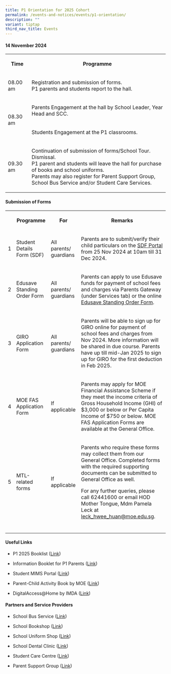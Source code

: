 ```yaml
---
title: P1 Orientation for 2025 Cohort
permalink: /events-and-notices/events/p1-orientation/
description: ""
variant: tiptap
third_nav_title: Events
---
```

<h4><strong>14 November 2024</strong></h4>
<table style="minWidth: 75px">
<colgroup>
<col>
<col>
<col>
</colgroup>
<tbody>
<tr>
<th rowspan="1" colspan="1">
<p>Time</p>
</th>
<th rowspan="1" colspan="2">
<p>Programme</p>
</th>
</tr>
<tr>
<td rowspan="1" colspan="1">
<p>08.00 am
<br>
</p>
</td>
<td rowspan="1" colspan="2">
<p>Registration and submission of forms.
<br>P1 parents and students report to the hall.</p>
</td>
</tr>
<tr>
<td rowspan="2" colspan="1">
<p>08.30 am</p>
<p></p>
</td>
<td rowspan="1" colspan="2">
<p>Parents Engagement at the hall by School Leader, Year Head and SCC.</p>
</td>
</tr>
<tr>
<td rowspan="1" colspan="2">
<p>Students Engagement at the P1 classrooms.</p>
</td>
</tr>
<tr>
<td rowspan="1" colspan="1">
<p>09.30 am</p>
<p></p>
<p></p>
</td>
<td rowspan="1" colspan="2">
<p>Continuation of submission of forms/School Tour.
<br>Dismissal.
<br>P1 parent and students will leave the hall for purchase of books and school
uniforms.
<br>Parents may also register for Parent Support Group, School Bus Service
and/or Student Care Services.</p>
</td>
</tr>
</tbody>
</table>
<h4><strong>Submission of Forms</strong></h4>
<table style="minWidth: 100px">
<colgroup>
<col>
<col>
<col>
<col>
</colgroup>
<tbody>
<tr>
<th rowspan="1" colspan="1">
<p></p>
</th>
<th rowspan="1" colspan="1">
<p>Programme</p>
</th>
<th rowspan="1" colspan="1">
<p>For</p>
</th>
<th rowspan="1" colspan="1">
<p>Remarks</p>
</th>
</tr>
<tr>
<td rowspan="1" colspan="1">
<p>1</p>
</td>
<td rowspan="1" colspan="1">
<p>Student Details Form (SDF)</p>
</td>
<td rowspan="1" colspan="1">
<p>All parents/ guardians</p>
</td>
<td rowspan="1" colspan="1">
<p>Parents are to submit/verify their child particulars on the <a href="https://pg.moe.edu.sg/forms/sdf" rel="noopener noreferrer nofollow" target="_blank">SDF Portal</a> from
25 Nov 2024 at 10am till 31 Dec 2024.</p>
</td>
</tr>
<tr>
<td rowspan="1" colspan="1">
<p>2</p>
</td>
<td rowspan="1" colspan="1">
<p>Edusave Standing Order Form</p>
</td>
<td rowspan="1" colspan="1">
<p>All parents/ guardians</p>
</td>
<td rowspan="1" colspan="1">
<p>Parents can apply to use Edusave funds for payment of school fees and
charges via Parents Gateway (under Services tab) or the online <a href="https://form.gov.sg/#!/5be24a1bb3f842000fdc4e59" rel="noopener noreferrer nofollow" target="_blank">Edusave Standing Order Form</a>.</p>
</td>
</tr>
<tr>
<td rowspan="1" colspan="1">
<p>3</p>
</td>
<td rowspan="1" colspan="1">
<p>GIRO Application Form</p>
</td>
<td rowspan="1" colspan="1">
<p>All parents/ guardians</p>
</td>
<td rowspan="1" colspan="1">
<p>Parents will be able to sign up for GIRO online for payment of school
fees and charges from Nov 2024. More information will be shared in due
course. Parents have up till mid-Jan 2025 to sign up for GIRO for the first
deduction in Feb 2025.</p>
</td>
</tr>
<tr>
<td rowspan="1" colspan="1">
<p>4</p>
</td>
<td rowspan="1" colspan="1">
<p>MOE FAS Application Form</p>
</td>
<td rowspan="1" colspan="1">
<p>If applicable</p>
</td>
<td rowspan="1" colspan="1">
<p>Parents may apply for MOE Financial Assistance Scheme if they meet the
income criteria of Gross Household Income (GHI) of $3,000 or below or Per
Capita Income of $750 or below. MOE FAS Application Forms are available
at the General Office.</p>
</td>
</tr>
<tr>
<td rowspan="1" colspan="1">
<p>5</p>
</td>
<td rowspan="1" colspan="1">
<p>MTL-related forms</p>
</td>
<td rowspan="1" colspan="1">
<p>If applicable</p>
</td>
<td rowspan="1" colspan="1">
<p>Parents who require these forms may collect them from our General Office.
Completed forms with the required supporting documents can be submitted
to General Office as well.</p>
<p></p>
<p>For any further queries, please call 62441600 or email HOD Mother Tongue,
Mdm Pamela Leck at <a href="mailto:leck_hwee_huan@moe.edu.sg" rel="noopener nofollow" target="_blank">leck_hwee_huan@moe.edu.sg</a>.</p>
</td>
</tr>
<tr>
<td rowspan="1" colspan="1">
<p></p>
</td>
<td rowspan="1" colspan="1">
<p></p>
</td>
<td rowspan="1" colspan="1">
<p></p>
</td>
<td rowspan="1" colspan="1">
<p></p>
</td>
</tr>
</tbody>
</table>
<h4><strong>Useful Links</strong></h4>
<ul data-tight="true" class="tight">
<li>
<p>P1 2025 Booklist (<a href="/files/PDF/Telok_Kurau_Booklist_2025_Primary_1_final_v2.pdf" rel="noopener noreferrer nofollow" target="_blank">Link</a>)</p>
</li>
<li>
<p>Information Booklet for P1 Parents (<a href="/files/PDF/Information_Booklet_for_P1_Parents_14Nov2024.pdf" rel="noopener noreferrer nofollow" target="_blank">Link</a>)</p>
</li>
<li>
<p>Student MIMS Portal (<a href="https://idp.mims.moe.gov.sg/" rel="noopener nofollow" target="_blank">Link</a>)</p>
</li>
<li>
<p>Parent-Child Activity Book by MOE (<a href="https://www.moe.gov.sg/parentkit?pt=Parent-Child%20Relationship" rel="noopener nofollow" target="_blank">Link</a>)</p>
</li>
<li>
<p>DigitalAccess@Home by IMDA (<a href="/useful-links/for-parents/imda-digihome/" rel="noopener nofollow" target="_blank">Link</a>)</p>
</li>
</ul>
<h4><strong>Partners and Service Providers</strong></h4>
<ul data-tight="true" class="tight">
<li>
<p>School Bus Service (<a href="/partners-and-service-providers/school-bus-service/" rel="noopener nofollow" target="_blank">Link</a>)</p>
</li>
<li>
<p>School Bookshop (<a href="/partners-and-service-providers/school-bookshop/" rel="noopener nofollow" target="_blank">Link</a>)</p>
</li>
<li>
<p>School Uniform Shop (<a href="/partners-and-service-providers/school-bus-service/" rel="noopener nofollow" target="_blank">Link</a>)</p>
</li>
<li>
<p>School Dental Clinic (<a href="/partners-and-service-providers/dental-service/" rel="noopener nofollow" target="_blank">Link</a>)</p>
</li>
<li>
<p>Student Care Centre (<a href="/partners-and-service-providers/student-care-centre/" rel="noopener nofollow" target="_blank">Link</a>)</p>
</li>
<li>
<p>Parent Support Group (<a href="/partners-and-service-providers/psg/" rel="noopener nofollow" target="_blank">Link</a>)</p>
</li>
</ul>
<p></p>